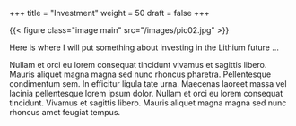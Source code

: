 +++
title = "Investment"
weight = 50
draft = false
+++

{{< figure class="image main" src="/images/pic02.jpg" >}}

Here is where I will put something about investing in the Lithium future  ...

Nullam et orci eu lorem consequat tincidunt vivamus et sagittis libero. Mauris aliquet magna magna sed nunc rhoncus pharetra. Pellentesque condimentum sem. In efficitur ligula tate urna. Maecenas laoreet massa vel lacinia pellentesque lorem ipsum dolor. Nullam et orci eu lorem consequat tincidunt. Vivamus et sagittis libero. Mauris aliquet magna magna sed nunc rhoncus amet feugiat tempus.
